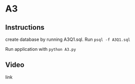 # A3

##  Instructions

create database by running A3Q1.sql.
Run ``psql -f A3Q1.sql``

Run application with ``python A3.py``

## Video

link
